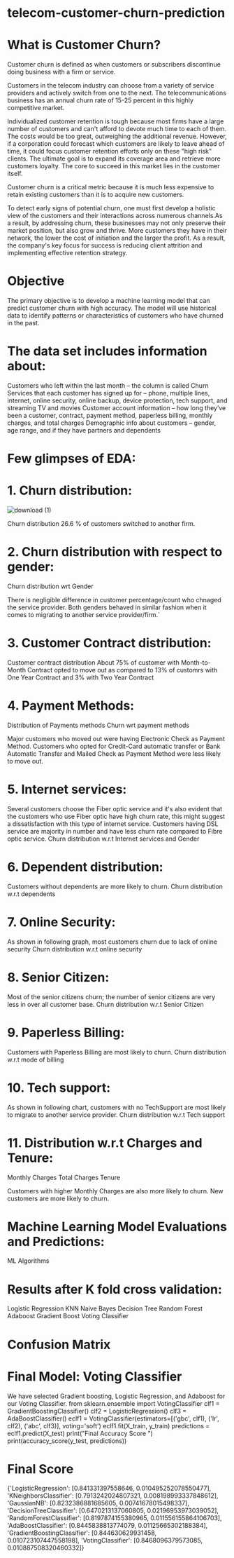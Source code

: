 # telecom-customer-churn-prediction

# What is Customer Churn?
Customer churn is defined as when customers or subscribers discontinue doing business with a firm or service.

Customers in the telecom industry can choose from a variety of service providers and actively switch from one to the next. The telecommunications business has an annual churn rate of 15-25 percent in this highly competitive market.

Individualized customer retention is tough because most firms have a large number of customers and can't afford to devote much time to each of them. The costs would be too great, outweighing the additional revenue. However, if a corporation could forecast which customers are likely to leave ahead of time, it could focus customer retention efforts only on these "high risk" clients. The ultimate goal is to expand its coverage area and retrieve more customers loyalty. The core to succeed in this market lies in the customer itself.

Customer churn is a critical metric because it is much less expensive to retain existing customers than it is to acquire new customers.

To detect early signs of potential churn, one must first develop a holistic view of the customers and their interactions across numerous channels.As a result, by addressing churn, these businesses may not only preserve their market position, but also grow and thrive. More customers they have in their network, the lower the cost of initiation and the larger the profit. As a result, the company's key focus for success is reducing client attrition and implementing effective retention strategy.
# Objective
The primary objective is to develop a machine learning model that can predict customer churn with high accuracy. The model will use historical data to identify patterns or characteristics of customers who have churned in the past.
# The data set includes information about:
Customers who left within the last month – the column is called Churn
Services that each customer has signed up for – phone, multiple lines, internet, online security, online backup, device protection, tech support, and streaming TV and movies
Customer account information – how long they’ve been a customer, contract, payment method, paperless billing, monthly charges, and total charges
Demographic info about customers – gender, age range, and if they have partners and dependents
# Few glimpses of EDA:
# 1. Churn distribution:
![download (1)](https://github.com/rohitfed/telecom-customer-churn-prediction/assets/95124656/d1b97c06-6dec-4fb6-a9ab-da088084fd5a)

Churn distribution 26.6 % of customers switched to another firm.

# 2. Churn distribution with respect to gender:
Churn distribution wrt Gender

There is negligible difference in customer percentage/count who chnaged the service provider. Both genders behaved in similar fashion when it comes to migrating to another service provider/firm.`

# 3. Customer Contract distribution:
Customer contract distribution About 75% of customer with Month-to-Month Contract opted to move out as compared to 13% of customrs with One Year Contract and 3% with Two Year Contract

# 4. Payment Methods:
Distribution of Payments methods Churn wrt payment methods

Major customers who moved out were having Electronic Check as Payment Method. Customers who opted for Credit-Card automatic transfer or Bank Automatic Transfer and Mailed Check as Payment Method were less likely to move out.

# 5. Internet services:
Several customers choose the Fiber optic service and it's also evident that the customers who use Fiber optic have high churn rate, this might suggest a dissatisfaction with this type of internet service. Customers having DSL service are majority in number and have less churn rate compared to Fibre optic service. Churn distribution w.r.t Internet services and Gender

# 6. Dependent distribution:
Customers without dependents are more likely to churn. Churn distribution w.r.t dependents

# 7. Online Security:
As shown in following graph, most customers churn due to lack of online security Churn distribution w.r.t online security

# 8. Senior Citizen:
Most of the senior citizens churn; the number of senior citizens are very less in over all customer base. Churn distribution w.r.t Senior Citizen

# 9. Paperless Billing:
Customers with Paperless Billing are most likely to churn. Churn distribution w.r.t mode of billing

# 10. Tech support:
As shown in following chart, customers with no TechSupport are most likely to migrate to another service provider. Churn distribution w.r.t Tech support

# 11. Distribution w.r.t Charges and Tenure:
Monthly Charges Total Charges Tenure

Customers with higher Monthly Charges are also more likely to churn.
New customers are more likely to churn.

# Machine Learning Model Evaluations and Predictions:
ML Algorithms

# Results after K fold cross validation:
Logistic Regression KNN Naive Bayes Decision Tree Random Forest Adaboost Gradient Boost Voting Classifier

# Confusion Matrix

# Final Model: Voting Classifier
We have selected Gradient boosting, Logistic Regression, and Adaboost for our Voting Classifier.
    from sklearn.ensemble import VotingClassifier
    clf1 = GradientBoostingClassifier()
    clf2 = LogisticRegression()
    clf3 = AdaBoostClassifier()
    eclf1 = VotingClassifier(estimators=[('gbc', clf1), ('lr', clf2), ('abc', clf3)], voting='soft')
    eclf1.fit(X_train, y_train)
    predictions = eclf1.predict(X_test)
    print("Final Accuracy Score ")
    print(accuracy_score(y_test, predictions))
# Final Score 
{'LogisticRegression': [0.841331397558646, 0.010495252078550477],
 'KNeighborsClassifier': [0.7913242024807321, 0.008198993337848612],
 'GaussianNB': [0.8232386881685605, 0.00741678015498337],
 'DecisionTreeClassifier': [0.6470213137060805, 0.02196953973039052],
 'RandomForestClassifier': [0.8197874155380965, 0.011556155864106703],
 'AdaBoostClassifier': [0.8445838813774079, 0.01125665302188384],
 'GradientBoostingClassifier': [0.844630629931458, 0.010723107447558198],
 'VotingClassifier': [0.8468096379573085, 0.010887508320460332]}

